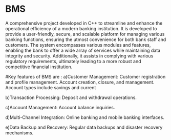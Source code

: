 # BMS
A comprehensive project developed in C++ to streamline and enhance the operational efficiency of a modern banking institution.
It is developed to provide a user-friendly, secure, and scalable platform for managing various banking functions, ensuring the utmost convenience for both bank staff and customers. 
The system encompasses various modules and features, enabling the bank to offer a wide array of services while maintaining data integrity and security.
Additionally, it assists in complying with various regulatory requirements, ultimately leading to a more robust and competitive financial institution.

#Key features of BMS are :
a)Customer Management:
                      Customer registration and profile management.
                      Account creation, closure, and management.
                      Account types include savings and current

b)Transaction Processing:
                      Deposit and withdrawal operations.

c)Account Management:
                      Account balance inquiries.

d)Multi-Channel Integration:
                      Online banking and mobile banking interfaces.

e)Data Backup and Recovery:
                      Regular data backups and disaster recovery mechanisms.

